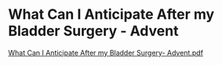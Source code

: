 # What Can I Anticipate After my Bladder Surgery - Advent

[What Can I Anticipate After my Bladder Surgery- Advent.pdf](What%20Can%20I%20Anticipate%20After%20my%20Bladder%20Surgery%20-%20A%207ff94722439e464a8e6abb2038ed2dbf/What_Can_I_Anticipate_After_my_Bladder_Surgery-_Advent.pdf)